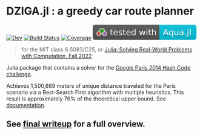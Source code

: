 # DZIGA.jl : a greedy car route planner

<!-- [![Stable](https://img.shields.io/badge/docs-stable-blue.svg)](https://dukeeagle.github.io/DZIGA.jl/stable/) -->
[![Dev](https://img.shields.io/badge/docs-dev-blue.svg)](https://dukeeagle.github.io/DZIGA.jl/dev/)
[![Build Status](https://github.com/dukeeagle/DZIGA.jl/actions/workflows/CI.yml/badge.svg?branch=main)](https://github.com/dukeeagle/DZIGA.jl/actions/workflows/CI.yml?query=branch%3Amain)
[![Coverage](https://codecov.io/gh/dukeeagle/DZIGA.jl/branch/main/graph/badge.svg)](https://codecov.io/gh/dukeeagle/DZIGA.jl)
[![Aqua QA](https://raw.githubusercontent.com/JuliaTesting/Aqua.jl/master/badge.svg)](https://github.com/JuliaTesting/Aqua.jl)

> for the MIT class 6.S083/C25, or [Julia: Solving Real-World Problems with Computation, Fall 2022
](https://github.com/mitmath/JuliaComputation)

Julia package that contains a solver for the [Google Paris 2014 Hash Code challenge](https://storage.googleapis.com/coding-competitions.appspot.com/HC/2014/hashcode2014_final_task.pdf).

Achieves 1,500,689 meters of unique distance traveled for the Paris scenario via a Best-Search First algorithm with multiple heuristics. This result is approximately 76% of the theoretical upper bound. See [documentation](https://dukeeagle.github.io/DZIGA.jl/).



## See [final writeup](/docs/src/final_writeup.md) for a full overview.